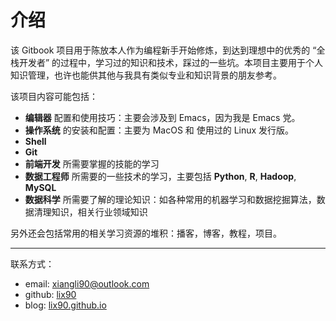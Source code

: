 # 介绍

该 Gitbook 项目用于陈放本人作为编程新手开始修炼，到达到理想中的优秀的 “全栈开发者” 的过程中，学习过的知识和技术，踩过的一些坑。本项目主要用于个人知识管理，也许也能供其他与我具有类似专业和知识背景的朋友参考。

该项目内容可能包括：

- **编辑器** 配置和使用技巧：主要会涉及到 Emacs，因为我是 Emacs 党。
- **操作系统** 的安装和配置：主要为 MacOS 和 使用过的 Linux 发行版。
- **Shell**
- **Git**
- **前端开发** 所需要掌握的技能的学习
- **数据工程师** 所需要的一些技术的学习，主要包括 **Python**, **R**, **Hadoop**, **MySQL**
- **数据科学** 所需要了解的理论知识：如各种常用的机器学习和数据挖掘算法，数据清理知识，相关行业领域知识

另外还会包括常用的相关学习资源的堆积：播客，博客，教程，项目。

---

联系方式：
- email: xiangli90@outlook.com
- github: [lix90](https://github.com/lix90)
- blog: [lix90.github.io](http://lix90.github.io)

